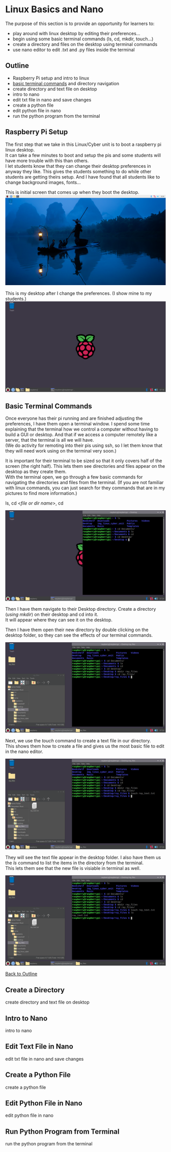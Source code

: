 # Linux Basics and Nano

The purpose of this section is to provide an opportunity for learners to:
- play around with linux desktop by editing their preferences...
- begin using some basic terminal commands (ls, cd, mkdir, touch...)
- create a directory and files on the desktop using terminal commands
- use nano editor to edit .txt and .py files inside the terminal

## Outline 
- Raspberry Pi setup and intro to linux
- [basic terminal commands](#basic-terminal-commands) and directory navigation 
- create directory and text file on desktop
- intro to nano
- edit txt file in nano and save changes 
- create a python file
- edit python file in nano
- run the python program from the terminal

## Raspberry Pi Setup
The first step that we take in this Linux/Cyber unit is to boot a raspberry pi linux desktop.  
It can take a few minutes to boot and setup the pis and some students will have more trouble with this than others.  
I let students know that they can change their desktop preferences in anyway they like.  This gives the students something to do while other students are getting theirs setup.  And I have found that all students like to change background images, fonts...

This is initial screen that comes up when they boot the desktop.  
![first screen](https://github.com/drewray80/linux_cyber_unit/blob/main/img/first_screen.png)

This is my desktop after I change the preferences. (I show mine to my students.)
![my preferences](/img/my_preferences.png)

## Basic Terminal Commands
Once everyone has their pi running and are finished adjusting the preferences, I have them open a terminal window.  I spend some time explaining that the terminal how we control a computer without having to build a GUI or desktop.  And that if we access a computer remotely like a server, that the terminal is all we will have.  
(We do activity for remoting into their pis using ssh, so I let them know that they will need work using on the terminal very soon.)

It is important for their terminal to be sized so that it only covers half of the screen (the right half).  This lets them see directories and files appear on the desktop as they create them.  
With the terminal open, we go through a few basic commands for navigating the directories and files from the terminal. (If you are not familiar with linux commands, you can just search for they commands that are in my pictures to find more information.) 

ls, cd <*file or dir name*>, cd

![basics 1](img/basics/basic1.png)

Then I have them navigate to their Desktop directory.
Create a directory (*using mkdir*) on their desktop and cd into it.  
It will appear where they can see it on the desktop.  
<img style="float: right;" scr="img/basics/basic2.png">
<!--![basics 2](img/basics/basic2.png)-->

Then I have them open their new directory by double clicking on the desktop folder, so they can see the effects of our terminal commands.  

![basics 3 alt >](img/basics/basic3.png)

Next, we use the *touch* command to create a text file in our directory.  
This shows them how to create a file and gives us the most basic file to edit in the nano editor.

![basics 4](img/basics/basic4.png)

They will see the text file appear in the desktop folder.
I also have them us the *ls* command to list the items in the directory from the terminal.  
This lets them see that the new file is visiable in terminal as well. 

![basics 5](img/basics/basic5.png)

[Back to Outline](#outline)
## Create a Directory 
create directory and text file on desktop

## Intro to Nano
intro to nano

## Edit Text File in Nano
edit txt file in nano and save changes 

## Create a Python File
create a python file

## Edit Python File in Nano
edit python file in nano

## Run Python Program from Terminal
run the python program from the terminal

